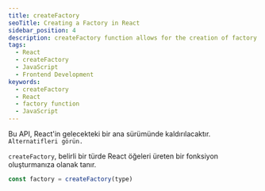 ```yaml
---
title: createFactory
seoTitle: Creating a Factory in React
sidebar_position: 4
description: createFactory function allows for the creation of factory functions that generate React elements of a specific type. This document outlines its usage, parameters, returns, and alternatives.
tags: 
  - React
  - createFactory
  - JavaScript
  - Frontend Development
keywords: 
  - createFactory
  - React
  - factory function
  - JavaScript
---
```

Bu API, React'in gelecekteki bir ana sürümünde kaldırılacaktır. `Alternatifleri görün.`





`createFactory`, belirli bir türde React öğeleri üreten bir fonksiyon oluşturmanıza olanak tanır.

```js
const factory = createFactory(type)
```